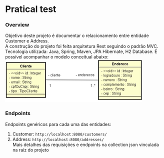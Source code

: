# Pratical test

### Overview

Objetivo deste projeto é documentar o relacionamento entre entidade Customer e Address. <br>
A construção do projeto foi feita arquitetura Rest seguindo o padrão MVC. <br>
Tecnologia utilizada: Java, Spring, Maven, JPA Hibernate, H2 Database.
É possível acompanhar o modelo conceitual abaixo:<br>
![alt text](https://github.com/Schinaman/praticalTest/blob/master/modeloConceitual.png)

### Endpoints
Endpoints genéricos para cada uma das entidades: <br>
1. Customer: `http://localhost:8080/customers/` <br>
2. Address: `http://localhost:8080/addresses/` <br>
Mais detalhes das requisições e endpoints na collection json vinculada na raíz do projeto





